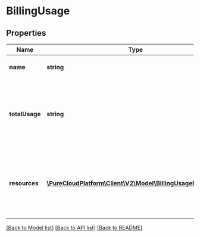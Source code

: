 # BillingUsage

## Properties
Name | Type | Description | Notes
------------ | ------------- | ------------- | -------------
**name** | **string** | Identifies the billable usage. | 
**totalUsage** | **string** | The total amount of usage, expressed as a decimal number in string format. | 
**resources** | [**\PureCloudPlatform\Client\V2\Model\BillingUsageResource[]**](BillingUsageResource.md) | The resources for which usage was observed (e.g. license users, devices). | 

[[Back to Model list]](../README.md#documentation-for-models) [[Back to API list]](../README.md#documentation-for-api-endpoints) [[Back to README]](../README.md)


